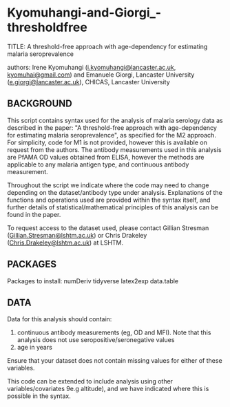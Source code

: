 # Kyomuhangi-and-Giorgi_-thresholdfree
TITLE:  A threshold-free approach with age-dependency for estimating malaria seroprevalence

authors:  Irene Kyomuhangi (i.kyomuhangi@lancaster.ac.uk, kyomuhai@gmail.com)  and Emanuele Giorgi, Lancaster University (e.giorgi@lancaster.ac.uk), CHICAS,  Lancaster University 


## BACKGROUND 
This script contains syntax used for the analysis of malaria serology data as described in the paper: 
"A threshold-free approach with age-dependency for estimating malaria seroprevalence", as specified for the M2 approach. 
For simplicity, code for M1 is not provided, however this is available on request from the authors. 
The antibody measurements used in this analysis are PfAMA OD values obtained from ELISA, however the methods are applicable to any malaria antigen type, and continuous antibody measurement. 

Throughout the script we indicate where the code may need to change depending on the dataset/antibody type under analysis. 
Explanations of the functions and operations used are provided within the syntax itself, and further details of statistical/mathematical principles of this analysis can be found in the paper. 

To request access to the dataset used, please contact Gillian Stresman (Gillian.Stresman@lshtm.ac.uk) or Chris Drakeley (Chris.Drakeley@lshtm.ac.uk) at LSHTM.  


## PACKAGES
Packages to install:
numDeriv
tidyverse
latex2exp
data.table

## DATA

Data for this analysis should contain:
1) continuous antibody measurements (eg, OD and MFI). Note that this analysis does not use seropositive/seronegative values
2) age in years

Ensure that your dataset does not contain missing values for either of these variables. 

This code can be extended to include analysis using other variables/covariates 9e.g altitude), and we have indicated where this is possible in the syntax. 
